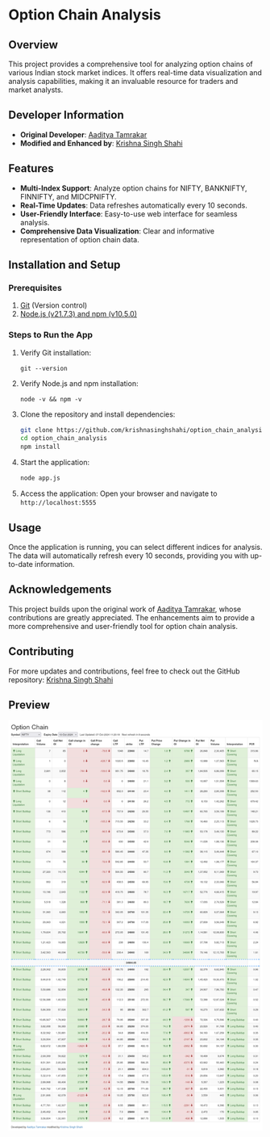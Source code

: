 # Option Chain Analysis

## Overview
This project provides a comprehensive tool for analyzing option chains of various Indian stock market indices. It offers real-time data visualization and analysis capabilities, making it an invaluable resource for traders and market analysts.

## Developer Information
- **Original Developer**: [Aaditya Tamrakar](https://github.com/aadityatamrakar)
- **Modified and Enhanced by**: [Krishna Singh Shahi](https://github.com/krishnasinghshahi)

## Features
- **Multi-Index Support**: Analyze option chains for NIFTY, BANKNIFTY, FINNIFTY, and MIDCPNIFTY.
- **Real-Time Updates**: Data refreshes automatically every 10 seconds.
- **User-Friendly Interface**: Easy-to-use web interface for seamless analysis.
- **Comprehensive Data Visualization**: Clear and informative representation of option chain data.

## Installation and Setup

### Prerequisites
1. [Git](https://git-scm.com/download/win) (Version control)
2. [Node.js (v21.7.3) and npm (v10.5.0)](https://nodejs.org/en/download/prebuilt-installer)

### Steps to Run the App

1. Verify Git installation:
   ```
   git --version
   ```

2. Verify Node.js and npm installation:
   ```
   node -v && npm -v
   ```

3. Clone the repository and install dependencies:
   ```bash
   git clone https://github.com/krishnasinghshahi/option_chain_analysis
   cd option_chain_analysis
   npm install
   ```

4. Start the application:
   ```bash
   node app.js
   ```

5. Access the application:
   Open your browser and navigate to `http://localhost:5555`

## Usage
Once the application is running, you can select different indices for analysis. The data will automatically refresh every 10 seconds, providing you with up-to-date information.

## Acknowledgements
This project builds upon the original work of [Aaditya Tamrakar](https://github.com/aadityatamrakar), whose contributions are greatly appreciated. The enhancements aim to provide a more comprehensive and user-friendly tool for option chain analysis.

## Contributing
For more updates and contributions, feel free to check out the GitHub repository: [Krishna Singh Shahi](https://github.com/krishnasinghshahi)

## Preview
![Application Preview](screencapture_optionChain.png)